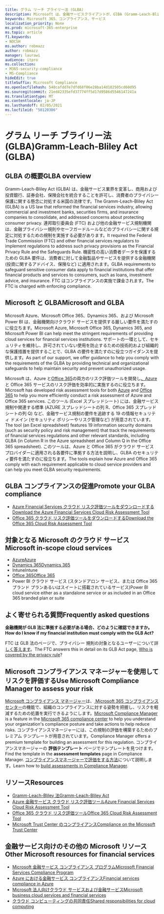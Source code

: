 ```yaml
---
title: グラム リーチ ブライリー法 (GLBA)
description: Microsoft は、金融サービスクライアントが、GlBA (Gramm-Leach-Bliley Act) のプライバシーとセキュリティの要件に準拠するのに役立ちます。
keywords: Microsoft 365、コンプライアンス、サービス
localization_priority: None
ms.prod: microsoft-365-enterprise
ms.topic: article
f1.keywords:
- NOCSH
ms.author: robmazz
author: robmazz
manager: laurawi
audience: itpro
ms.collection:
- M365-security-compliance
- MS-Compliance
hideEdit: true
titleSuffix: Microsoft Compliance
ms.openlocfilehash: 548cafdd7e7dfd68f06e28ba14d182505cd60d95
ms.sourcegitcommit: 21ed42335efd37774ff5d17d9586d5546147241a
ms.translationtype: MT
ms.contentlocale: ja-JP
ms.lasthandoff: 02/05/2021
ms.locfileid: "50120306"
---
```

# <a name="gramm-leach-bliley-act-glba"></a><span data-ttu-id="bdf60-104">グラム リーチ ブライリー法 (GLBA)</span><span class="sxs-lookup"><span data-stu-id="bdf60-104">Gramm-Leach-Bliley Act (GLBA)</span></span>

## <a name="glba-overview"></a><span data-ttu-id="bdf60-105">GLBA の概要</span><span class="sxs-lookup"><span data-stu-id="bdf60-105">GLBA overview</span></span>

<span data-ttu-id="bdf60-106">Gramm-Leach-Bliley Act (GLBA) は、金融サービス業界を変革し、商用および投資銀行、証券会社、保険会社を統合することを許可し、消費者のプライバシー保護に関する懸念に対処する米国の法律です。</span><span class="sxs-lookup"><span data-stu-id="bdf60-106">The Gramm-Leach-Bliley Act (GLBA) is a US law that reformed the financial services industry, allowing commercial and investment banks, securities firms, and insurance companies to consolidate, and addressed concerns about protecting consumer privacy.</span></span> <span data-ttu-id="bdf60-107">連邦取引委員会 (FTC) および他の金融サービス規制機関は、金融プライバシー規則やセーフガードルールなどのプライバシーに関する規定に対処するための規制を実施する必要があります。</span><span class="sxs-lookup"><span data-stu-id="bdf60-107">It required the Federal Trade Commission (FTC) and other financial services regulators to implement regulations to address such privacy provisions as the Financial Privacy Rule and the Safeguards Rule.</span></span> <span data-ttu-id="bdf60-108">機密性の高い消費者データを保護するための GLBA 要件は、消費者に対して金融製品やサービスを提供する金融機関 (投資に関するアドバイス、保険など) に適用されます。</span><span class="sxs-lookup"><span data-stu-id="bdf60-108">GLBA requirements to safeguard sensitive consumer data apply to financial institutions that offer financial products and services to consumers, such as loans, investment advice, and insurance.</span></span> <span data-ttu-id="bdf60-109">FTC はコンプライアンスの実施で課金されます。</span><span class="sxs-lookup"><span data-stu-id="bdf60-109">The FTC is charged with enforcing compliance.</span></span>

## <a name="microsoft-and-glba"></a><span data-ttu-id="bdf60-110">Microsoft と GLBA</span><span class="sxs-lookup"><span data-stu-id="bdf60-110">Microsoft and GLBA</span></span>

<span data-ttu-id="bdf60-111">Microsoft Azure、Microsoft Office 365、Dynamics 365、および Microsoft Power BI は、金融機関向けクラウド サービスを提供する厳しい要件を満たすのに役立ちます。</span><span class="sxs-lookup"><span data-stu-id="bdf60-111">Microsoft Azure, Microsoft Office 365, Dynamics 365, and Microsoft Power BI can help meet the stringent requirements of providing cloud services for financial services institutions.</span></span> <span data-ttu-id="bdf60-112">サポートの一環として、セキュリティを維持し、許可されていない使用を防止するための技術的および組織的な保護措置を提供することで、GLBA の要件を満たすのに役立つガイダンスを提供します。</span><span class="sxs-lookup"><span data-stu-id="bdf60-112">As part of our support, we offer guidance to help you comply with the requirements of the GLBA by providing technical and organizational safeguards to help maintain security and prevent unauthorized usage.</span></span>

<span data-ttu-id="bdf60-113">Microsoft は、Azure と[Office 365](https://servicetrust.microsoft.com/ViewPage/TrustDocuments?command=Download&downloadType=Document&downloadId=55702ffd-c35a-4619-8722-ab71c0c02002&docTab=6d000410-c9e9-11e7-9a91-892aae8839ad_Compliance_Guides)の両方のリスク評価ツールを開発し[、Azure](https://servicetrust.microsoft.com/ViewPage/TrustDocuments?command=Download&downloadType=Document&downloadId=6b218946-c235-4234-9beb-d557e39a3f44&docTab=6d000410-c9e9-11e7-9a91-892aae8839ad_Compliance_Guides)と Office 365 サービスのリスク評価を効率的に実施するのに役立ちます。</span><span class="sxs-lookup"><span data-stu-id="bdf60-113">Microsoft has developed risk assessment tools for both [Azure](https://servicetrust.microsoft.com/ViewPage/TrustDocuments?command=Download&downloadType=Document&downloadId=6b218946-c235-4234-9beb-d557e39a3f44&docTab=6d000410-c9e9-11e7-9a91-892aae8839ad_Compliance_Guides) and [Office 365](https://servicetrust.microsoft.com/ViewPage/TrustDocuments?command=Download&downloadType=Document&downloadId=55702ffd-c35a-4619-8722-ab71c0c02002&docTab=6d000410-c9e9-11e7-9a91-892aae8839ad_Compliance_Guides) to help you more efficiently conduct a risk assessment of Azure and Office 365 services.</span></span> <span data-ttu-id="bdf60-114">このツール (Excel スプレッドシート) には、金融サービス規制や関連する標準 (AZURE スプレッドシートの列 R、Office 365 スプレッドシートの列 Q) など、金融サービス規制の要件を追跡する 19 の情報セキュリティ ドメイン (セキュリティ ポリシーやリスク管理など) が用意されています。</span><span class="sxs-lookup"><span data-stu-id="bdf60-114">The tool (an Excel spreadsheet) features 19 information security domains (such as security policy and risk management) that track the requirements of financial services regulations and other relevant standards, including GLBA (in Column R in the Azure spreadsheet and Column Q in the Office 365 spreadsheet).</span></span> <span data-ttu-id="bdf60-115">このツールは、Azure と Office 365 がクラウド サービス プロバイダーに適用される各要件に準拠する方法を説明し、GLBA のセキュリティ要件を満たすのに役立ちます。</span><span class="sxs-lookup"><span data-stu-id="bdf60-115">The tools explain how Azure and Office 365 comply with each requirement applicable to cloud service providers and can help you meet GLBA security requirements.</span></span>

## <a name="promote-your-glba-compliance"></a><span data-ttu-id="bdf60-116">GLBA コンプライアンスの促進</span><span class="sxs-lookup"><span data-stu-id="bdf60-116">Promote your GLBA compliance</span></span>

- [<span data-ttu-id="bdf60-117">Azure Financial Services クラウド リスク評価ツールをダウンロードする</span><span class="sxs-lookup"><span data-stu-id="bdf60-117">Download the Azure Financial Services Cloud Risk Assessment Tool</span></span>](https://servicetrust.microsoft.com/ViewPage/TrustDocuments?command=Download&downloadType=Document&downloadId=6b218946-c235-4234-9beb-d557e39a3f44&docTab=6d000410-c9e9-11e7-9a91-892aae8839ad_Compliance_Guides)
- [<span data-ttu-id="bdf60-118">Office 365 クラウド リスク評価ツールをダウンロードする</span><span class="sxs-lookup"><span data-stu-id="bdf60-118">Download the Office 365 Cloud Risk Assessment Tool</span></span>](https://servicetrust.microsoft.com/ViewPage/TrustDocuments?command=Download&downloadType=Document&downloadId=55702ffd-c35a-4619-8722-ab71c0c02002&docTab=6d000410-c9e9-11e7-9a91-892aae8839ad_Compliance_Guides)

## <a name="microsoft-in-scope-cloud-services"></a><span data-ttu-id="bdf60-119">対象となる Microsoft のクラウド サービス</span><span class="sxs-lookup"><span data-stu-id="bdf60-119">Microsoft in-scope cloud services</span></span>

- [<span data-ttu-id="bdf60-120">Azure</span><span class="sxs-lookup"><span data-stu-id="bdf60-120">Azure</span></span>](https://aka.ms/AzureCompliance)
- [<span data-ttu-id="bdf60-121">Dynamics 365</span><span class="sxs-lookup"><span data-stu-id="bdf60-121">Dynamics 365</span></span>](https://aka.ms/d365-compliance-list)
- <span data-ttu-id="bdf60-122">Intune</span><span class="sxs-lookup"><span data-stu-id="bdf60-122">Intune</span></span>
- [<span data-ttu-id="bdf60-123">Office 365</span><span class="sxs-lookup"><span data-stu-id="bdf60-123">Office 365</span></span>](https://go.microsoft.com/fwlink/p/?LinkID=2077751)
- <span data-ttu-id="bdf60-124">Power BI クラウド サービス (スタンドアロン サービス、または Office 365 ブランド プランあるいはスイートに搭載されているサービス)</span><span class="sxs-lookup"><span data-stu-id="bdf60-124">Power BI cloud service either as a standalone service or as included in an Office 365 branded plan or suite</span></span>

## <a name="frequently-asked-questions"></a><span data-ttu-id="bdf60-125">よく寄せられる質問</span><span class="sxs-lookup"><span data-stu-id="bdf60-125">Frequently asked questions</span></span>

<span data-ttu-id="bdf60-126">**金融機関が GLB 法に準拠する必要がある場合、どのように確認できますか。**</span><span class="sxs-lookup"><span data-stu-id="bdf60-126">**How do I know if my financial institution must comply with the GLB Act?**</span></span>

<span data-ttu-id="bdf60-127">FTC は GLB 法のページで、プライバシー 規則の対象となるユーザーについて詳 [しく答えます](https://www.ftc.gov/tips-advice/business-center/guidance/how-comply-privacy-consumer-financial-information-rule-gramm#whois)。</span><span class="sxs-lookup"><span data-stu-id="bdf60-127">The FTC answers this in detail on its GLB Act page, [Who is covered by the privacy rule](https://www.ftc.gov/tips-advice/business-center/guidance/how-comply-privacy-consumer-financial-information-rule-gramm#whois)?</span></span>

## <a name="use-microsoft-compliance-manager-to-assess-your-risk"></a><span data-ttu-id="bdf60-128">Microsoft コンプライアンス マネージャーを使用してリスクを評価する</span><span class="sxs-lookup"><span data-stu-id="bdf60-128">Use Microsoft Compliance Manager to assess your risk</span></span>

<span data-ttu-id="bdf60-129">[Microsoft コンプライアンス マネージャー](/microsoft-365/compliance/compliance-manager)は、[ Microsoft 365 コンプライアンス センター](/microsoft-365/compliance/microsoft-365-compliance-center)の機能で、組織のコンプライアンスに対する姿勢を把握し、リスクを軽減するための処置を実行できるようにします。</span><span class="sxs-lookup"><span data-stu-id="bdf60-129">[Microsoft Compliance Manager](/microsoft-365/compliance/compliance-manager) is a feature in the [Microsoft 365 compliance center](/microsoft-365/compliance/microsoft-365-compliance-center) to help you understand your organization's compliance posture and take actions to help reduce risks.</span></span> <span data-ttu-id="bdf60-130">コンプライアンスマネージャーには、この規制の評価を構築するためのプレミアム テンプレートが用意されています。</span><span class="sxs-lookup"><span data-stu-id="bdf60-130">Compliance Manager offers a premium template for building an assessment for this regulation.</span></span> <span data-ttu-id="bdf60-131">コンプライアンスマネージャーの **評価テンプレート** ページでテンプレートを見つけます。</span><span class="sxs-lookup"><span data-stu-id="bdf60-131">Find the template in the **assessment templates** page in Compliance Manager.</span></span> <span data-ttu-id="bdf60-132">[コンプライアンスマネージャーで評価をする方法](/microsoft-365/compliance/compliance-manager-assessments)について説明します。</span><span class="sxs-lookup"><span data-stu-id="bdf60-132">Learn how to [build assessments in Compliance Manager](/microsoft-365/compliance/compliance-manager-assessments).</span></span>

## <a name="resources"></a><span data-ttu-id="bdf60-133">リソース</span><span class="sxs-lookup"><span data-stu-id="bdf60-133">Resources</span></span>

- [<span data-ttu-id="bdf60-134">Gramm-Leach-Bliley 法</span><span class="sxs-lookup"><span data-stu-id="bdf60-134">Gramm-Leach-Bliley Act</span></span>](https://www.ftc.gov/tips-advice/business-center/privacy-and-security/gramm-leach-bliley-act)
- [<span data-ttu-id="bdf60-135">Azure 金融サービス クラウド リスク評価ツール</span><span class="sxs-lookup"><span data-stu-id="bdf60-135">Azure Financial Services Cloud Risk Assessment Tool</span></span>](https://servicetrust.microsoft.com/ViewPage/TrustDocuments?command=Download&downloadType=Document&downloadId=6b218946-c235-4234-9beb-d557e39a3f44&docTab=6d000410-c9e9-11e7-9a91-892aae8839ad_Compliance_Guides)
- [<span data-ttu-id="bdf60-136">Office 365 クラウド リスク評価ツール</span><span class="sxs-lookup"><span data-stu-id="bdf60-136">Office 365 Cloud Risk Assessment Tool</span></span>](https://servicetrust.microsoft.com/ViewPage/TrustDocuments?command=Download&downloadType=Document&downloadId=55702ffd-c35a-4619-8722-ab71c0c02002&docTab=6d000410-c9e9-11e7-9a91-892aae8839ad_Compliance_Guides)
- [<span data-ttu-id="bdf60-137">Microsoft Trust Center のコンプライアンス</span><span class="sxs-lookup"><span data-stu-id="bdf60-137">Compliance on the Microsoft Trust Center</span></span>](https://www.microsoft.com/trust-center/compliance/compliance-overview)

## <a name="other-microsoft-resources-for-financial-services"></a><span data-ttu-id="bdf60-138">金融サービス向けのその他の Microsoft リソース</span><span class="sxs-lookup"><span data-stu-id="bdf60-138">Other Microsoft resources for financial services</span></span>

- [<span data-ttu-id="bdf60-139">Microsoft 金融サービス コンプライアンス プログラム</span><span class="sxs-lookup"><span data-stu-id="bdf60-139">Microsoft Financial Services Compliance Program</span></span>](https://www.microsoft.com/download/details.aspx?id=55332)
- [<span data-ttu-id="bdf60-140">Azure における金融サービス コンプライアンス</span><span class="sxs-lookup"><span data-stu-id="bdf60-140">Financial services compliance in Azure</span></span>](https://azure.microsoft.com/resources/videos/azurecon-2015-financial-services-compliance-in-azure/)
- [<span data-ttu-id="bdf60-141">Microsoft 法人向けクラウド サービスおよび金融サービス</span><span class="sxs-lookup"><span data-stu-id="bdf60-141">Microsoft business cloud services and financial services</span></span>](https://www.microsoft.com/trustcenter/cloudservices/financialservices)
- [<span data-ttu-id="bdf60-142">クラウド コンピューティングの共同責任</span><span class="sxs-lookup"><span data-stu-id="bdf60-142">Shared responsibilities for cloud computing</span></span>](https://aka.ms/sharedresponsibility)
